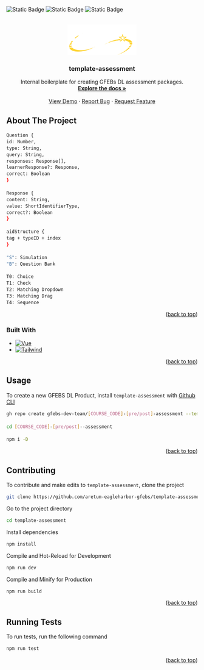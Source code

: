 <a id="readme-top"></a>

![Static Badge](https://img.shields.io/badge/progress-wip-orange?style=for-the-badge) 
![Static Badge](https://img.shields.io/badge/template-%23fcc603?style=for-the-badge&labelColor=%23fcc603) 
![Static Badge](https://img.shields.io/badge/gfebs-%23737373?style=for-the-badge&labelColor=%23fcc603) 



<br />
<div align="center">
  <a href="https://github.com/gfebs-dev-team/template-assessment">
    <img src="public/assets/gfebs_white.png" alt="Logo" height="80">
  </a>

  <h3 align="center">template-assessment</h3>

  <p align="center">
Internal boilerplate for creating GFEBs DL assessment packages.
    <br />
    <a href="https://github.com/gfebs-dev-team/template-assessment"><strong>Explore the docs »</strong></a>
    <br />
    <br />
    <a href="https://github.com/gfebs-dev-team/template-assessment">View Demo</a>
    ·
    <a href="https://github.com/gfebs-dev-team/template-assessment/issues/new?labels=bug&template=bug-report---.md">Report Bug</a>
    ·
    <a href="https://github.com/gfebs-dev-team/template-assessment/issues/new?labels=enhancement&template=feature-request---.md">Request Feature</a>
  </p>
</div>


## About The Project

```bash
Question {
id: Number,
type: String,
query: String,
responses: Response[],
learnerResponse?: Response,
correct: Boolean
}

Response {
content: String,
value: ShortIdentifierType,
correct?: Boolean
}

aidStructure {
tag + typeID + index
}

"S": Simulation
"B": Question Bank

T0: Choice
T1: Check
T2: Matching Dropdown
T3: Matching Drag
T4: Sequence
```

<!--Here's a blank template to get started: To avoid retyping too much info. Do a search and replace with your text editor for the following: `github_username`, `repo_name`, `twitter_handle`, `linkedin_username`, `email_client`, `email`, `project_title`, `project_description`-->

<p align="right">(<a href="#readme-top">back to top</a>)</p>

### Built With

* [![Vue][Vue.js]][Vue-url]
* [![Tailwind][TailwindCSS]][Tailwind-url]

<p align="right">(<a href="#readme-top">back to top</a>)</p>


## Usage

To create a new GFEBS DL Product, install `template-assessment` with [Github CLI](https://cli.github.com/)

```bash
gh repo create gfebs-dev-team/[COURSE_CODE]-[pre/post]-assessment --template="gfebs-dev-team/template-assessment"

cd [COURSE_CODE]-[pre/post]--assessment

npm i -D
```
<p align="right">(<a href="#readme-top">back to top</a>)</p>

## Contributing

To contribute and make edits to `template-assessment`, clone the project

```bash
git clone https://github.com/aretum-eagleharbor-gfebs/template-assessment.git
```

Go to the project directory

```bash
cd template-assessment
```

Install dependencies

```bash
npm install
```

Compile and Hot-Reload for Development

```bash
npm run dev
```

Compile and Minify for Production

```bash
npm run build
```
<p align="right">(<a href="#readme-top">back to top</a>)</p>

## Running Tests

To run tests, run the following command

```bash
npm run test
```

<p align="right">(<a href="#readme-top">back to top</a>)</p>

<!-- https://www.markdownguide.org/basic-syntax/#reference-style-links -->
[Vue.js]: https://img.shields.io/badge/Vue.js-35495E?style=for-the-badge&logo=vuedotjs&logoColor=4FC08D
[Vue-url]: https://vuejs.org/
[TailwindCSS]: https://img.shields.io/badge/tailwindcss-gray?style=for-the-badge&logo=tailwindcss&logoColor=%230ea5e9
[Tailwind-url]: https://tailwindcss.com/

